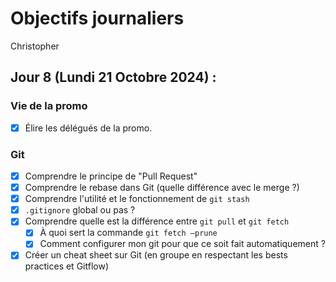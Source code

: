 # Objectifs journaliers

Christopher

## Jour 8 (Lundi 21 Octobre 2024) :

### Vie de la promo

- [X] Élire les délégués de la promo.

### Git

- [X] Comprendre le principe de "Pull Request"
- [X] Comprendre le rebase dans Git (quelle différence avec le merge ?)
- [X] Comprendre l'utilité et le fonctionnement de `git stash`
- [X] `.gitignore` global ou pas ?
- [X] Comprendre quelle est la différence entre `git pull` et `git fetch`
  - [X] À quoi sert la commande `git fetch —prune`
  - [X] Comment configurer mon git pour que ce soit fait automatiquement ?
- [X] Créer un cheat sheet sur Git (en groupe en respectant les bests practices et Gitflow)

